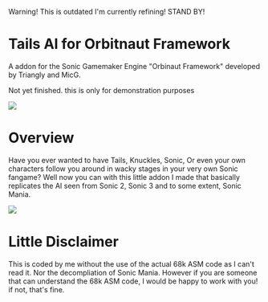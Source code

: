 Warning! This is outdated I'm currently refining! STAND BY!

# Tails AI for Orbitnaut Framework
A addon for the Sonic Gamemaker Engine "Orbinaut Framework" developed by Triangly and MicG.

Not yet finished. this is only for demonstration purposes 

![](Images/Showcase1.gif)

# Overview
Have you ever wanted to have Tails, Knuckles, Sonic, Or even your own characters follow you around in wacky stages in your very own Sonic fangame? Well now you
can with this little addon I made that basically replicates the AI seen from Sonic 2, Sonic 3 and to some extent, Sonic Mania. 

![](Images/Showcase2.gif)

# Little Disclaimer
This is coded by me without the use of the actual 68k ASM code as I can't read it. Nor the decompliation of Sonic Mania. However if you are someone that can 
understand the 68k ASM code, I would be happy to work with you! if not, that's fine.
